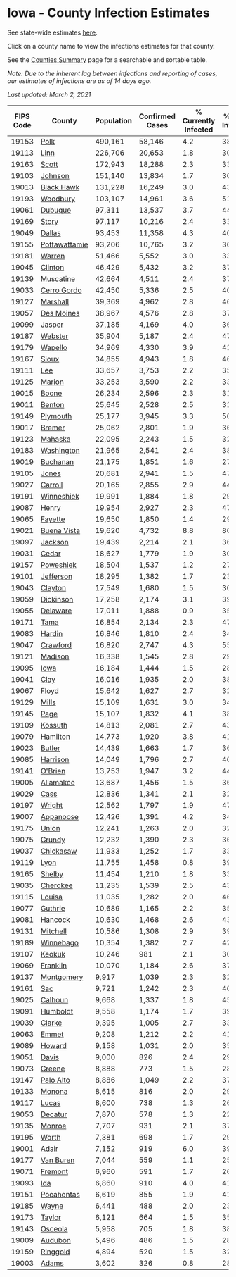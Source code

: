 # Iowa - County Infection Estimates

See state-wide estimates [here](/infections/us-ia).

Click on a county name to view the infections estimates for that county.

See the [Counties Summary](/infections/summary-counties) page for a searchable and sortable table.

*Note: Due to the inherent lag between infections and reporting of cases, our estimates of infections are as of 14 days ago.*

*Last updated: March 2, 2021*

|   FIPS Code |                         County |   Population |   Confirmed Cases |   % Currently Infected |   % Total Infected |
|-------------|--------------------------------|--------------|-------------------|------------------------|--------------------|
|       19153 |                   [Polk](polk) |      490,161 |            58,146 |                    4.2 |               38.6 |
|       19113 |                   [Linn](linn) |      226,706 |            20,653 |                    1.8 |               30.2 |
|       19163 |                 [Scott](scott) |      172,943 |            18,288 |                    2.3 |               33.8 |
|       19103 |             [Johnson](johnson) |      151,140 |            13,834 |                    1.7 |               30.7 |
|       19013 |       [Black Hawk](black-hawk) |      131,228 |            16,249 |                    3.0 |               43.2 |
|       19193 |           [Woodbury](woodbury) |      103,107 |            14,961 |                    3.6 |               51.8 |
|       19061 |             [Dubuque](dubuque) |       97,311 |            13,537 |                    3.7 |               44.4 |
|       19169 |                 [Story](story) |       97,117 |            10,216 |                    2.4 |               33.5 |
|       19049 |               [Dallas](dallas) |       93,453 |            11,358 |                    4.3 |               40.1 |
|       19155 | [Pottawattamie](pottawattamie) |       93,206 |            10,765 |                    3.2 |               36.5 |
|       19181 |               [Warren](warren) |       51,466 |             5,552 |                    3.0 |               33.6 |
|       19045 |             [Clinton](clinton) |       46,429 |             5,432 |                    3.2 |               37.1 |
|       19139 |         [Muscatine](muscatine) |       42,664 |             4,511 |                    2.4 |               37.2 |
|       19033 |     [Cerro Gordo](cerro-gordo) |       42,450 |             5,336 |                    2.5 |               40.1 |
|       19127 |           [Marshall](marshall) |       39,369 |             4,962 |                    2.8 |               46.7 |
|       19057 |       [Des Moines](des-moines) |       38,967 |             4,576 |                    2.8 |               37.1 |
|       19099 |               [Jasper](jasper) |       37,185 |             4,169 |                    4.0 |               36.2 |
|       19187 |             [Webster](webster) |       35,904 |             5,187 |                    2.4 |               47.4 |
|       19179 |             [Wapello](wapello) |       34,969 |             4,330 |                    3.9 |               41.0 |
|       19167 |                 [Sioux](sioux) |       34,855 |             4,943 |                    1.8 |               46.1 |
|       19111 |                     [Lee](lee) |       33,657 |             3,753 |                    2.2 |               35.0 |
|       19125 |               [Marion](marion) |       33,253 |             3,590 |                    2.2 |               33.8 |
|       19015 |                 [Boone](boone) |       26,234 |             2,596 |                    2.3 |               31.1 |
|       19011 |               [Benton](benton) |       25,645 |             2,528 |                    2.5 |               31.5 |
|       19149 |           [Plymouth](plymouth) |       25,177 |             3,945 |                    3.3 |               50.6 |
|       19017 |               [Bremer](bremer) |       25,062 |             2,801 |                    1.9 |               36.3 |
|       19123 |             [Mahaska](mahaska) |       22,095 |             2,243 |                    1.5 |               32.1 |
|       19183 |       [Washington](washington) |       21,965 |             2,541 |                    2.4 |               38.7 |
|       19019 |           [Buchanan](buchanan) |       21,175 |             1,851 |                    1.6 |               27.8 |
|       19105 |                 [Jones](jones) |       20,681 |             2,941 |                    1.5 |               47.0 |
|       19027 |             [Carroll](carroll) |       20,165 |             2,855 |                    2.9 |               44.9 |
|       19191 |       [Winneshiek](winneshiek) |       19,991 |             1,884 |                    1.8 |               29.5 |
|       19087 |                 [Henry](henry) |       19,954 |             2,927 |                    2.3 |               47.1 |
|       19065 |             [Fayette](fayette) |       19,650 |             1,850 |                    1.4 |               29.8 |
|       19021 |     [Buena Vista](buena-vista) |       19,620 |             4,732 |                    8.8 |               80.9 |
|       19097 |             [Jackson](jackson) |       19,439 |             2,214 |                    2.1 |               36.1 |
|       19031 |                 [Cedar](cedar) |       18,627 |             1,779 |                    1.9 |               30.5 |
|       19157 |         [Poweshiek](poweshiek) |       18,504 |             1,537 |                    1.2 |               27.7 |
|       19101 |         [Jefferson](jefferson) |       18,295 |             1,382 |                    1.7 |               23.7 |
|       19043 |             [Clayton](clayton) |       17,549 |             1,680 |                    1.5 |               30.8 |
|       19059 |         [Dickinson](dickinson) |       17,258 |             2,174 |                    3.1 |               39.9 |
|       19055 |           [Delaware](delaware) |       17,011 |             1,888 |                    0.9 |               35.6 |
|       19171 |                   [Tama](tama) |       16,854 |             2,134 |                    2.3 |               47.4 |
|       19083 |               [Hardin](hardin) |       16,846 |             1,810 |                    2.4 |               34.1 |
|       19047 |           [Crawford](crawford) |       16,820 |             2,747 |                    4.3 |               55.9 |
|       19121 |             [Madison](madison) |       16,338 |             1,545 |                    2.8 |               29.0 |
|       19095 |                   [Iowa](iowa) |       16,184 |             1,444 |                    1.5 |               28.6 |
|       19041 |                   [Clay](clay) |       16,016 |             1,935 |                    2.0 |               38.2 |
|       19067 |                 [Floyd](floyd) |       15,642 |             1,627 |                    2.7 |               32.9 |
|       19129 |                 [Mills](mills) |       15,109 |             1,631 |                    3.0 |               34.0 |
|       19145 |                   [Page](page) |       15,107 |             1,832 |                    4.1 |               38.0 |
|       19109 |             [Kossuth](kossuth) |       14,813 |             2,081 |                    2.7 |               43.4 |
|       19079 |           [Hamilton](hamilton) |       14,773 |             1,920 |                    3.8 |               41.3 |
|       19023 |               [Butler](butler) |       14,439 |             1,663 |                    1.7 |               36.7 |
|       19085 |           [Harrison](harrison) |       14,049 |             1,796 |                    2.7 |               40.0 |
|       19141 |             [O'Brien](o'brien) |       13,753 |             1,947 |                    3.2 |               44.8 |
|       19005 |         [Allamakee](allamakee) |       13,687 |             1,456 |                    1.5 |               36.1 |
|       19029 |                   [Cass](cass) |       12,836 |             1,341 |                    2.1 |               32.4 |
|       19197 |               [Wright](wright) |       12,562 |             1,797 |                    1.9 |               47.5 |
|       19007 |         [Appanoose](appanoose) |       12,426 |             1,391 |                    4.2 |               34.9 |
|       19175 |                 [Union](union) |       12,241 |             1,263 |                    2.0 |               32.6 |
|       19075 |               [Grundy](grundy) |       12,232 |             1,390 |                    2.3 |               36.1 |
|       19037 |         [Chickasaw](chickasaw) |       11,933 |             1,252 |                    1.7 |               33.4 |
|       19119 |                   [Lyon](lyon) |       11,755 |             1,458 |                    0.8 |               39.8 |
|       19165 |               [Shelby](shelby) |       11,454 |             1,210 |                    1.8 |               33.8 |
|       19035 |           [Cherokee](cherokee) |       11,235 |             1,539 |                    2.5 |               43.2 |
|       19115 |               [Louisa](louisa) |       11,035 |             1,282 |                    2.0 |               46.8 |
|       19077 |             [Guthrie](guthrie) |       10,689 |             1,165 |                    2.2 |               35.3 |
|       19081 |             [Hancock](hancock) |       10,630 |             1,468 |                    2.6 |               43.8 |
|       19131 |           [Mitchell](mitchell) |       10,586 |             1,308 |                    2.9 |               39.0 |
|       19189 |         [Winnebago](winnebago) |       10,354 |             1,382 |                    2.7 |               42.1 |
|       19107 |               [Keokuk](keokuk) |       10,246 |               981 |                    2.1 |               30.5 |
|       19069 |           [Franklin](franklin) |       10,070 |             1,184 |                    2.6 |               37.5 |
|       19137 |       [Montgomery](montgomery) |        9,917 |             1,039 |                    2.3 |               32.4 |
|       19161 |                     [Sac](sac) |        9,721 |             1,242 |                    2.3 |               40.7 |
|       19025 |             [Calhoun](calhoun) |        9,668 |             1,337 |                    1.8 |               45.1 |
|       19091 |           [Humboldt](humboldt) |        9,558 |             1,174 |                    1.7 |               39.8 |
|       19039 |               [Clarke](clarke) |        9,395 |             1,005 |                    2.7 |               33.5 |
|       19063 |                 [Emmet](emmet) |        9,208 |             1,212 |                    2.2 |               41.7 |
|       19089 |               [Howard](howard) |        9,158 |             1,031 |                    2.0 |               35.2 |
|       19051 |                 [Davis](davis) |        9,000 |               826 |                    2.4 |               29.0 |
|       19073 |               [Greene](greene) |        8,888 |               773 |                    1.5 |               28.0 |
|       19147 |         [Palo Alto](palo-alto) |        8,886 |             1,049 |                    2.2 |               37.0 |
|       19133 |               [Monona](monona) |        8,615 |               816 |                    2.0 |               29.7 |
|       19117 |                 [Lucas](lucas) |        8,600 |               738 |                    1.3 |               26.4 |
|       19053 |             [Decatur](decatur) |        7,870 |               578 |                    1.3 |               22.7 |
|       19135 |               [Monroe](monroe) |        7,707 |               931 |                    2.1 |               37.8 |
|       19195 |                 [Worth](worth) |        7,381 |               698 |                    1.7 |               29.4 |
|       19001 |                 [Adair](adair) |        7,152 |               919 |                    6.0 |               39.3 |
|       19177 |         [Van Buren](van-buren) |        7,044 |               559 |                    1.1 |               25.8 |
|       19071 |             [Fremont](fremont) |        6,960 |               591 |                    1.7 |               26.4 |
|       19093 |                     [Ida](ida) |        6,860 |               910 |                    4.0 |               41.3 |
|       19151 |       [Pocahontas](pocahontas) |        6,619 |               855 |                    1.9 |               41.6 |
|       19185 |                 [Wayne](wayne) |        6,441 |               488 |                    2.0 |               23.8 |
|       19173 |               [Taylor](taylor) |        6,121 |               664 |                    1.5 |               35.3 |
|       19143 |             [Osceola](osceola) |        5,958 |               705 |                    1.8 |               38.9 |
|       19009 |             [Audubon](audubon) |        5,496 |               486 |                    1.5 |               28.0 |
|       19159 |           [Ringgold](ringgold) |        4,894 |               520 |                    1.5 |               32.5 |
|       19003 |                 [Adams](adams) |        3,602 |               326 |                    0.8 |               28.4 |